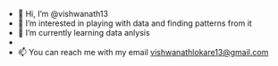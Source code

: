 - 👋 Hi, I’m @vishwanath13
- 👀 I’m interested in playing with data and finding patterns from it
- 🌱 I’m currently learning data anlysis
- 
- 📫 You can reach me with my email vishwanathlokare13@gmail.com

<!---
vishwanath13/vishwanath13 is a ✨ special ✨ repository because its `README.md` (this file) appears on your GitHub profile.
You can click the Preview link to take a look at your changes.
--->
